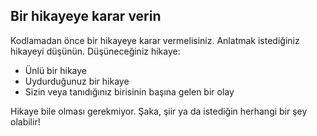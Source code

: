 ## Bir hikayeye karar verin

Kodlamadan önce bir hikayeye karar vermelisiniz. Anlatmak istediğiniz hikayeyi düşünün. Düşüneceğiniz hikaye:

+ Ünlü bir hikaye
+ Uydurduğunuz bir hikaye
+ Sizin veya tanıdığınız birisinin başına gelen bir olay

Hikaye bile olması gerekmiyor. Şaka, şiir ya da istediğin herhangi bir şey olabilir!